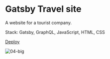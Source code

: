 # Gatsby Travel site

A website for a tourist company.

Stack: Gatsby, GraphQL, JavaScript, HTML, CSS

[Deploy](https://hapikus.github.io/travel-site/)

![04-big](https://user-images.githubusercontent.com/84094895/235651442-b0c93873-5204-4b68-b27d-d75100987d7a.jpg)
